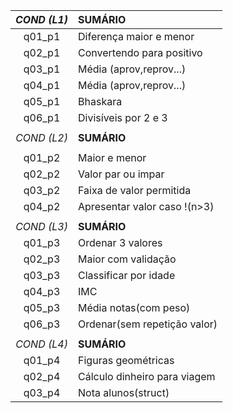 |*COND (L1)*|          **SUMÁRIO**        |
| :---:     |          :---               |
|q01_p1     | Diferença maior e menor     |
|q02_p1     | Convertendo para positivo   |
|q03_p1     | Média (aprov,reprov...)     |
|q04_p1     | Média (aprov,reprov...)     |
|q05_p1     | Bhaskara                    |
|q06_p1     | Divisíveis por 2 e 3        |
|           |                             |
|*COND (L2)*|          **SUMÁRIO**        |
|           |                             |
|q01_p2     | Maior e menor               |
|q02_p2     | Valor par ou impar          |
|q03_p2     | Faixa de valor permitida    |
|q04_p2     | Apresentar valor caso !(n>3)|
|           |                             |  
|*COND (L3)*|          **SUMÁRIO**        |
|q01_p3     | Ordenar 3 valores           |
|q02_p3     | Maior com validação         |
|q03_p3     | Classificar por idade       |
|q04_p3     | IMC                         |
|q05_p3     | Média notas(com peso)       |
|q06_p3     | Ordenar(sem repetição valor)|
|           |                             | 
|*COND (L4)*|          **SUMÁRIO**        |
|q01_p4     | Figuras geométricas         |
|q02_p4     | Cálculo dinheiro para viagem|
|q03_p4     | Nota alunos(struct)         |


